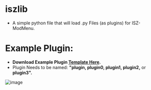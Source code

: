 # iszlib
- A simple python file that will load .py Files (as plugins) for ISZ-ModMenu.






# Example Plugin:
- **Download Example Plugin [Template Here]().**
- Plugin Needs to be named: **"plugin, plugin0, plugin1, plugin2,** or **plugin3".**

![image](https://github.com/Cracko298/iszlib/assets/78656905/c642b8f4-e1cd-461f-9530-55b104c4e8df)
